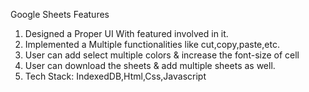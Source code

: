Google Sheets
Features
1) Designed a Proper UI With featured involved in it.
2) Implemented a Multiple functionalities like cut,copy,paste,etc.
3) User can add select multiple colors & increase the font-size of cell
4) User can download the sheets & add multiple sheets as well.
5) Tech Stack: IndexedDB,Html,Css,Javascript
   
